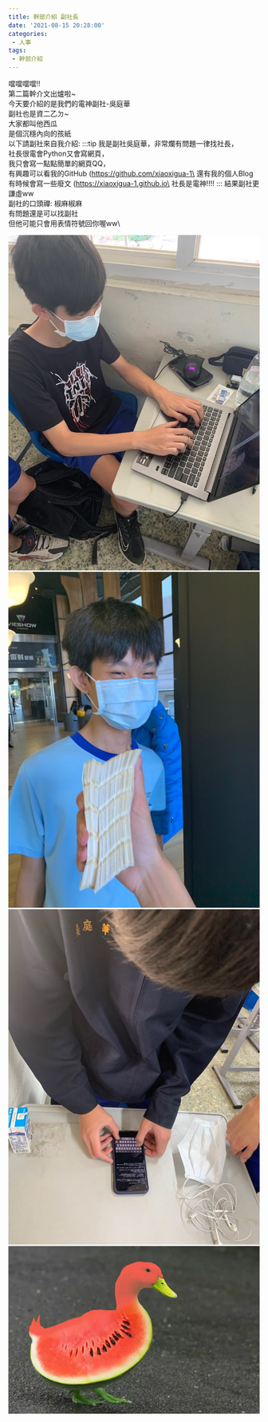 ```yaml
---
title: 幹部介紹 副社長
date: '2021-08-15 20:28:00'
categories:
 - 人事
tags:
 - 幹部介紹
---
```


噹噹噹噹!!\
第二篇幹介文出爐啦~\
今天要介紹的是我們的電神副社-吳庭華\
副社也是資二乙ㄉ~\
大家都叫他西瓜\
是個沉穩內向的孩紙\
以下請副社來自我介紹:
:::tip
我是副社吳庭華，非常爛有問題一律找社長，\
社長很電會Python又會寫網頁，\
我只會寫一點點簡單的網頁QQ，\
有興趣可以看我的GitHub (https://github.com/xiaoxigua-1\
還有我的個人Blog有時候會寫一些廢文 (https://xiaoxigua-1.github.io\
社長是電神!!!!
:::
結果副社更謙虛ww\
副社的口頭禪: 椒麻椒麻\
有問題還是可以找副社\
但他可能只會用表情符號回你喔ww\

![](../img/x/1.jpg)
![](../img/x/2.jpg)
![](../img/x/3.jpg)
![](../img/x/4.jpg)